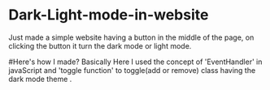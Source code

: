 # Dark-Light-mode-in-website
Just made a simple website having a button in the middle of the page, on clicking the button it turn the dark mode or light mode.

#Here's how I made?
Basically Here I used the concept of 'EventHandler' in javaScript and 'toggle function' to toggle(add or remove) class having the dark mode theme .
